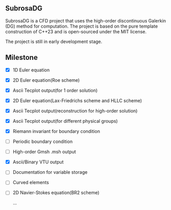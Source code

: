 ## SubrosaDG

SubrosaDG is a CFD project that uses the high-order discontinuous Galerkin (DG) method for computation. The project is based on the pure template construction of C++23 and is open-sourced under the MIT license.

The project is still in early development stage.

## Milestone

- [x] 1D Euler equation
- [x] 2D Euler equation(Roe scheme)
- [x] Ascii Tecplot output(for 1 order solution)
- [x] 2D Euler equation(Lax-Friedrichs scheme and HLLC scheme)
- [x] Ascii Tecplot output(reconstruction for high-order solution)
- [x] Ascii Tecplot output(for different physical groups)
- [x] Riemann invariant for boundary condition
- [ ] Periodic boundary condition
- [ ] High-order Gmsh .msh output
- [x] Ascii/Binary VTU output
- [ ] Documentation for variable storage
- [ ] Curved elements
- [ ] 2D Navier-Stokes equation(BR2 scheme)

  ...
